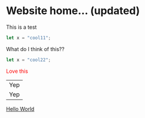 # Website home... (updated)

This is a test

```typescript
let x = "cool11";
```

What do I think of this??

```javascript
let x = "cool22";
```

<div class="cool1" id="cool2" style="color:red;">
  Love this
</div>

<table>
  <tr><td>Yep</td></tr>
  <tr><td>Yep</td></tr>
</table>

[Hello World](pages/2018/001-hello-world)
